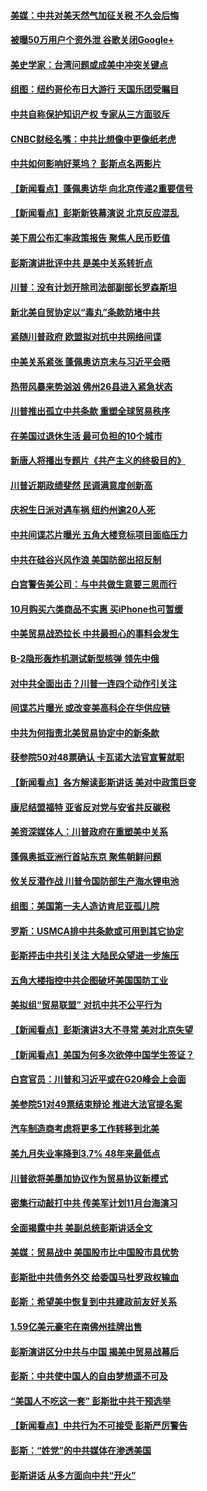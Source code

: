 #### [美媒：中共对美天然气加征关税 不久会后悔](../pages/nsc412/n10771687.md?t=10090932) 

#### [被曝50万用户个资外泄 谷歌关闭Google+](../pages/nsc412/n10770839.md?t=10090932) 

#### [美史学家：台湾问题或成美中冲突关键点](../pages/nsc412/n10771318.md?t=10090932) 

#### [组图：纽约哥伦布日大游行 天国乐团受瞩目](../pages/nsc412/n10770597.md?t=10090932) 

#### [中共自称保护知识产权 专家从三方面驳斥](../pages/nsc412/n10770284.md?t=10090932) 

#### [CNBC财经名嘴：中共比想像中更像纸老虎](../pages/nsc412/n10770794.md?t=10090932) 

#### [中共如何影响好莱坞？ 彭斯点名两影片](../pages/nsc412/n10751048.md?t=10090932) 

#### [【新闻看点】蓬佩奥访华 向北京传递2重要信号](../pages/nsc412/n10770311.md?t=10090932) 

#### [【新闻看点】彭斯新铁幕演说 北京反应混乱](../pages/nsc412/n10770106.md?t=10090932) 

#### [美下周公布汇率政策报告 聚焦人民币贬值](../pages/nsc412/n10770338.md?t=10090932) 

#### [彭斯演讲批评中共 是美中关系转折点](../pages/nsc412/n10770135.md?t=10090932) 

#### [川普：没有计划开除司法部副部长罗森斯坦](../pages/nsc412/n10770158.md?t=10090932) 

#### [新北美自贸协定以“毒丸”条款防堵中共](../pages/nsc412/n10770165.md?t=10090932) 

#### [紧随川普政府 欧盟拟对抗中共网络间谍](../pages/nsc412/n10770155.md?t=10090932) 

#### [中美关系紧张 蓬佩奥访京未与习近平会晤](../pages/nsc412/n10770076.md?t=10090932) 

#### [热带风暴来势汹汹 佛州26县进入紧急状态](../pages/nsc412/n10769706.md?t=10090932) 

#### [川普推出孤立中共条款 重塑全球贸易秩序](../pages/nsc412/n10767738.md?t=10090932) 

#### [在美国过退休生活 最可负担的10个城市](../pages/nsc412/n10765527.md?t=10090932) 

#### [新唐人将播出专题片《共产主义的终极目的》](../pages/nsc412/n10767004.md?t=10090932) 

#### [川普近期政绩斐然 民调满意度创新高](../pages/nsc412/n10767124.md?t=10090932) 

#### [庆祝生日派对遇车祸 纽约州逾20人死](../pages/nsc412/n10767006.md?t=10090932) 

#### [中共间谍芯片曝光 五角大楼竞标项目面临压力](../pages/nsc412/n10767062.md?t=10090932) 

#### [中共在硅谷兴风作浪 美国防部出招反制](../pages/nsc412/n10766985.md?t=10090932) 

#### [白宫警告美公司：与中共做生意要三思而行](../pages/nsc412/n10766026.md?t=10090932) 

#### [10月购买六类商品不实惠 买iPhone也可暂缓](../pages/nsc412/n10764637.md?t=10090932) 

#### [中美贸易战恐拉长 中共最担心的事料会发生](../pages/nsc412/n10765864.md?t=10090932) 

#### [B-2隐形轰炸机测试新型核弹 领先中俄](../pages/nsc412/n10764610.md?t=10090932) 

#### [对中共全面出击？川普一连四个动作引关注](../pages/nsc412/n10765620.md?t=10090932) 

#### [间谍芯片曝光 或改变美高科企在华供应链](../pages/nsc412/n10765631.md?t=10090932) 

#### [中共为何指责北美贸易协定中的新条款](../pages/nsc412/n10764045.md?t=10090932) 

#### [获参院50对48票确认 卡瓦诺大法官宣誓就职](../pages/nsc412/n10765530.md?t=10090932) 

#### [【新闻看点】各方解读彭斯讲话 美对中政策巨变](../pages/nsc412/n10765366.md?t=10090932) 

#### [康尼结盟福特 亚省反对党与安省共反碳税](../pages/nsc412/n10765623.md?t=10090932) 

#### [美资深媒体人：川普政府在重塑美中关系](../pages/nsc412/n10764264.md?t=10090932) 

#### [蓬佩奥抵亚洲行首站东京 聚焦朝鲜问题](../pages/nsc412/n10765171.md?t=10090932) 

#### [攸关反潜作战 川普令国防部生产海水锂电池](../pages/nsc412/n10765089.md?t=10090932) 

#### [组图：美国第一夫人造访肯尼亚孤儿院](../pages/nsc412/n10764950.md?t=10090932) 

#### [罗斯：USMCA排中共条款或可用到其它协定](../pages/nsc412/n10764388.md?t=10090932) 

#### [彭斯抨击中共引关注 大陆民众望进一步施压](../pages/nsc412/n10764345.md?t=10090932) 

#### [五角大楼指控中共企图破坏美国国防工业](../pages/nsc412/n10763942.md?t=10090932) 

#### [美拟组“贸易联盟” 对抗中共不公平行为](../pages/nsc412/n10764268.md?t=10090932) 

#### [【新闻看点】彭斯演讲3大不寻常 美对北京失望](../pages/nsc412/n10764060.md?t=10090932) 

#### [【新闻看点】美国为何多次欲停中国学生签证？](../pages/nsc412/n10763657.md?t=10090932) 

#### [白宫官员：川普和习近平或在G20峰会上会面](../pages/nsc412/n10764121.md?t=10090932) 

#### [美参院51对49票结束辩论 推进大法官提名案](../pages/nsc412/n10763808.md?t=10090932) 

#### [汽车制造商考虑将更多工作转移到北美](../pages/nsc412/n10763718.md?t=10090932) 

#### [美九月失业率降到3.7% 48年来最低点](../pages/nsc412/n10763563.md?t=10090932) 

#### [川普欲将美墨加协议作为贸易协议新模式](../pages/nsc412/n10763656.md?t=10090932) 

#### [密集行动敲打中共 传美军计划11月台海演习](../pages/nsc412/n10762348.md?t=10090932) 

#### [全面揭露中共 美副总统彭斯讲话全文](../pages/nsc412/n10762304.md?t=10090932) 

#### [美媒：贸易战中 美国股市比中国股市具优势](../pages/nsc412/n10762779.md?t=10090932) 

#### [彭斯批中共债务外交 给委国马杜罗政权输血](../pages/nsc412/n10762269.md?t=10090932) 

#### [彭斯：希望美中恢复到中共建政前友好关系](../pages/nsc412/n10761924.md?t=10090932) 

#### [1.59亿美元豪宅在南佛州挂牌出售](../pages/nsc412/n10762009.md?t=10090932) 

#### [彭斯演讲区分中共与中国 揭美中贸易战幕后](../pages/nsc412/n10761289.md?t=10090932) 

#### [彭斯：中共使中国人的自由梦想遥不可及](../pages/nsc412/n10761634.md?t=10090932) 

#### [“美国人不吃这一套” 彭斯批中共干预选举](../pages/nsc412/n10760952.md?t=10090932) 

#### [【新闻看点】中共行为不可接受 彭斯严厉警告](../pages/nsc412/n10761342.md?t=10090932) 

#### [彭斯：“姓党”的中共媒体在渗透美国](../pages/nsc412/n10761606.md?t=10090932) 

#### [彭斯讲话 从多方面向中共“开火”](../pages/nsc412/n10760650.md?t=10090932) 

